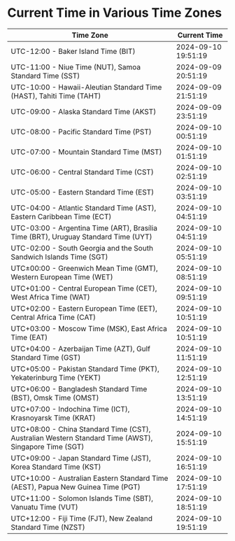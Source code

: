 # Current Time in Various Time Zones

| Time Zone | Current Time |
|-----------|--------------|
| UTC-12:00 - Baker Island Time (BIT) | 2024-09-10 19:51:19 |
| UTC-11:00 - Niue Time (NUT), Samoa Standard Time (SST) | 2024-09-09 20:51:19 |
| UTC-10:00 - Hawaii-Aleutian Standard Time (HAST), Tahiti Time (TAHT) | 2024-09-09 21:51:19 |
| UTC-09:00 - Alaska Standard Time (AKST) | 2024-09-09 23:51:19 |
| UTC-08:00 - Pacific Standard Time (PST) | 2024-09-10 00:51:19 |
| UTC-07:00 - Mountain Standard Time (MST) | 2024-09-10 01:51:19 |
| UTC-06:00 - Central Standard Time (CST) | 2024-09-10 02:51:19 |
| UTC-05:00 - Eastern Standard Time (EST) | 2024-09-10 03:51:19 |
| UTC-04:00 - Atlantic Standard Time (AST), Eastern Caribbean Time (ECT) | 2024-09-10 04:51:19 |
| UTC-03:00 - Argentina Time (ART), Brasília Time (BRT), Uruguay Standard Time (UYT) | 2024-09-10 04:51:19 |
| UTC-02:00 - South Georgia and the South Sandwich Islands Time (SGT) | 2024-09-10 05:51:19 |
| UTC±00:00 - Greenwich Mean Time (GMT), Western European Time (WET) | 2024-09-10 08:51:19 |
| UTC+01:00 - Central European Time (CET), West Africa Time (WAT) | 2024-09-10 09:51:19 |
| UTC+02:00 - Eastern European Time (EET), Central Africa Time (CAT) | 2024-09-10 10:51:19 |
| UTC+03:00 - Moscow Time (MSK), East Africa Time (EAT) | 2024-09-10 10:51:19 |
| UTC+04:00 - Azerbaijan Time (AZT), Gulf Standard Time (GST) | 2024-09-10 11:51:19 |
| UTC+05:00 - Pakistan Standard Time (PKT), Yekaterinburg Time (YEKT) | 2024-09-10 12:51:19 |
| UTC+06:00 - Bangladesh Standard Time (BST), Omsk Time (OMST) | 2024-09-10 13:51:19 |
| UTC+07:00 - Indochina Time (ICT), Krasnoyarsk Time (KRAT) | 2024-09-10 14:51:19 |
| UTC+08:00 - China Standard Time (CST), Australian Western Standard Time (AWST), Singapore Time (SGT) | 2024-09-10 15:51:19 |
| UTC+09:00 - Japan Standard Time (JST), Korea Standard Time (KST) | 2024-09-10 16:51:19 |
| UTC+10:00 - Australian Eastern Standard Time (AEST), Papua New Guinea Time (PGT) | 2024-09-10 17:51:19 |
| UTC+11:00 - Solomon Islands Time (SBT), Vanuatu Time (VUT) | 2024-09-10 18:51:19 |
| UTC+12:00 - Fiji Time (FJT), New Zealand Standard Time (NZST) | 2024-09-10 19:51:19 |
